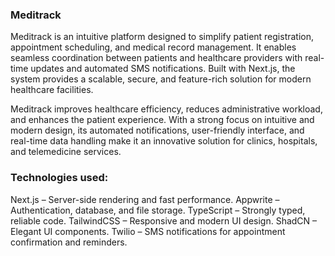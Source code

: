 ### Meditrack
Meditrack is an intuitive platform designed to simplify patient registration, appointment scheduling, and medical record management. It enables seamless coordination between patients and healthcare providers with real-time updates and automated SMS notifications.
Built with Next.js, the system provides a scalable, secure, and feature-rich solution for modern healthcare facilities.

Meditrack improves healthcare efficiency, reduces administrative workload, and enhances the patient experience. With a strong focus on intuitive and modern design, its automated notifications, user-friendly interface, and real-time data handling make it an innovative solution for clinics, hospitals, and telemedicine services.

### Technologies used:
Next.js – Server-side rendering and fast performance.
Appwrite – Authentication, database, and file storage. 
TypeScript – Strongly typed, reliable code.
TailwindCSS – Responsive and modern UI design.
ShadCN – Elegant UI components. 
Twilio – SMS notifications for appointment confirmation and reminders.
